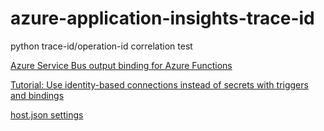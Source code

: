 # azure-application-insights-trace-id
python trace-id/operation-id correlation test


[Azure Service Bus output binding for Azure Functions](https://learn.microsoft.com/en-us/azure/azure-functions/functions-bindings-service-bus-output?tabs=python-v2%2Cisolated-process%2Cnodejs-v4%2Cextensionv5&pivots=programming-language-python)


[Tutorial: Use identity-based connections instead of secrets with triggers and bindings](https://learn.microsoft.com/en-us/azure/azure-functions/functions-identity-based-connections-tutorial-2)

[host.json settings](https://learn.microsoft.com/en-us/azure/azure-functions/functions-bindings-service-bus?tabs=isolated-process%2Cfunctionsv2%2Cextensionv3&pivots=programming-language-python#hostjson-settings)